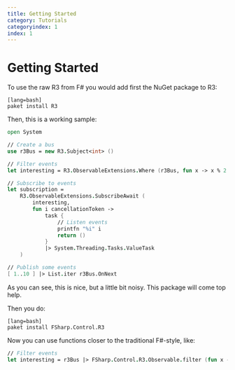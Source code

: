 ```yaml
---
title: Getting Started
category: Tutorials
categoryindex: 1
index: 1
---
```


# Getting Started

To use the raw R3 from F# you would add first the NuGet package to R3:

    [lang=bash]
    paket install R3

Then, this is a working sample:

```fsharp
open System

// Create a bus
use r3Bus = new R3.Subject<int> ()

// Filter events
let interesting = R3.ObservableExtensions.Where (r3Bus, fun x -> x % 2 = 0)

// Subscribe to events
let subscription =
    R3.ObservableExtensions.SubscribeAwait (
        interesting,
        fun i cancellationToken ->
            task {
                // Listen events
                printfn "%i" i
                return ()
            }
            |> System.Threading.Tasks.ValueTask
    )

// Publish some events
[ 1..10 ] |> List.iter r3Bus.OnNext
```

As you can see, this is nice, but a little bit noisy.
This package will come top help.

Then you do:

    [lang=bash]
    paket install FSharp.Control.R3

Now you can use functions closer to the traditional F#-style, like:

```fsharp
// Filter events
let interesting = r3Bus |> FSharp.Control.R3.Observable.filter (fun x -> x % 2 = 0)
```
